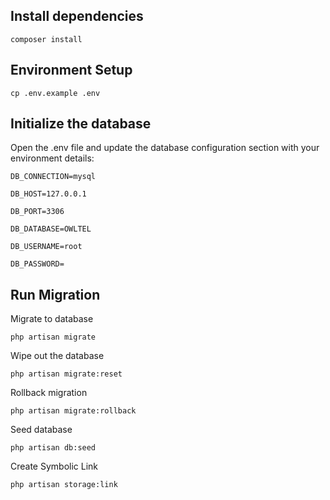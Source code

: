 ## Install dependencies
``composer install``

## Environment Setup
``cp .env.example .env``

## Initialize the database
Open the .env file and update the database configuration section with your environment details:

``DB_CONNECTION=mysql``

``DB_HOST=127.0.0.1``

``DB_PORT=3306``

``DB_DATABASE=OWLTEL``

``DB_USERNAME=root``

``DB_PASSWORD=``

## Run Migration

Migrate to database

``php artisan migrate``

Wipe out the database

``php artisan migrate:reset``

Rollback migration

``php artisan migrate:rollback``

Seed database

``php artisan db:seed``

Create Symbolic Link

``php artisan storage:link``
